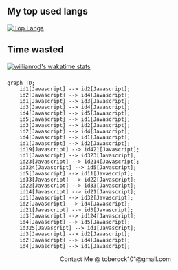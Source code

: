 ## My top used langs
[![Top Langs](https://github-readme-stats.vercel.app/api/top-langs/?username=Touch-Grass&theme=omni&layout=compact)](https://github.com/anuraghazra/github-readme-stats)
## Time wasted
[![willianrod's wakatime stats](https://github-readme-stats.vercel.app/api/wakatime?username=Touch_Grass&theme=omni)](https://github.com/anuraghazra/github-readme-stats)
###

```mermaid
graph TD;
    id1[Javascript] --> id2[Javascript];
    id2[Javascript] --> id4[Javascript];
    id1[Javascript] --> id3[Javascript];
    id3[Javascript] --> id4[Javascript];
    id4[Javascript] --> id5[Javascript];
    id5[Javascript] --> id1[Javascript];
    id3[Javascript] --> id2[Javascript];
    id2[Javascript] --> id4[Javascript];
    id4[Javascript] --> id1[Javascript];
    id1[Javascript] --> id2[Javascript];
    id19[Javascript] --> id421[Javascript];
    id1[Javascript] --> id323[Javascript];
    id23[Javascript] --> id214[Javascript];
    id324[Javascript] --> id5[Javascript];
    id5[Javascript] --> id11[Javascript];
    id33[Javascript] --> id22[Javascript];
    id22[Javascript] --> id33[Javascript];
    id14[Javascript] --> id21[Javascript];
    id1[Javascript] --> id32[Javascript];
    id2[Javascript] --> id4[Javascript];
    id21[Javascript] --> id3[Javascript];
    id3[Javascript] --> id124[Javascript];
    id4[Javascript] --> id5[Javascript];
    id325[Javascript] --> id1[Javascript];
    id3[Javascript] --> id2[Javascript];
    id2[Javascript] --> id4[Javascript];
    id4[Javascript] --> id1[Javascript];
```
<p align="center">
Contact Me @ toberock101@gmail.com
</p>
